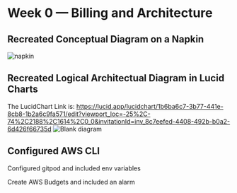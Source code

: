 # Week 0 — Billing and Architecture

## Recreated Conceptual Diagram on a Napkin
![napkin](https://user-images.githubusercontent.com/12466501/219552681-680c10ab-128e-473a-b521-12ed288d6e88.jpg)
## Recreated Logical Architectual Diagram in Lucid Charts
The LucidChart Link is: https://lucid.app/lucidchart/1b6ba6c7-3b77-441e-8cb8-1b2a6c9fa571/edit?viewport_loc=-25%2C-74%2C2188%2C1614%2C0_0&invitationId=inv_8c7eefed-4408-492b-b0a2-6d426f66735d
![Blank diagram](https://user-images.githubusercontent.com/12466501/219567818-7f730fea-f657-4655-974c-c8fcc6fb38c2.png)
## Configured AWS CLI
Configured gitpod and included env variables

Create AWS Budgets and included an alarm
